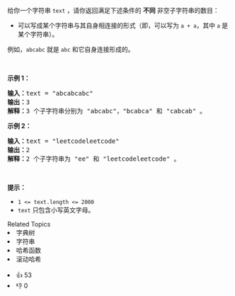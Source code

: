 <p>给你一个字符串&nbsp;<code>text</code> ，请你返回满足下述条件的&nbsp;<strong>不同</strong> 非空子字符串的数目：</p>

<ul> 
 <li>可以写成某个字符串与其自身相连接的形式（即，可以写为 <code>a&nbsp;+ a</code>，其中 <code>a</code> 是某个字符串）。</li> 
</ul>

<p>例如，<code>abcabc</code>&nbsp;就是&nbsp;<code>abc</code>&nbsp;和它自身连接形成的。</p>

<p>&nbsp;</p>

<p><strong>示例 1：</strong></p>

<pre><strong>输入：</strong>text = "abcabcabc"
<strong>输出：</strong>3
<strong>解释：</strong>3 个子字符串分别为 "abcabc"，"bcabca" 和 "cabcab" 。
</pre>

<p><strong>示例 2：</strong></p>

<pre><strong>输入：</strong>text = "leetcodeleetcode"
<strong>输出：</strong>2
<strong>解释：</strong>2 个子字符串为 "ee" 和 "leetcodeleetcode" 。
</pre>

<p>&nbsp;</p>

<p><strong>提示：</strong></p>

<ul> 
 <li><code>1 &lt;= text.length &lt;= 2000</code></li> 
 <li><code>text</code>&nbsp;只包含小写英文字母。</li> 
</ul>

<div><div>Related Topics</div><div><li>字典树</li><li>字符串</li><li>哈希函数</li><li>滚动哈希</li></div></div><br><div><li>👍 53</li><li>👎 0</li></div>